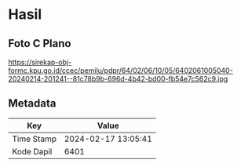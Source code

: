 # Hasil

## Foto C Plano

https://sirekap-obj-formc.kpu.go.id/ccec/pemilu/pdpr/64/02/06/10/05/6402061005040-20240214-201241--81c78b9b-696d-4b42-bd00-fb54e7c562c9.jpg


## Metadata

| Key        | Value               |
| ---------- | ------------------- |
| Time Stamp | 2024-02-17 13:05:41 |
| Kode Dapil | 6401                |



